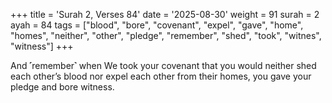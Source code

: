 +++
title = 'Surah 2, Verses 84'
date = '2025-08-30'
weight = 91
surah = 2
ayah = 84
tags = ["blood", "bore", "covenant", "expel", "gave", "home", "homes", "neither", "other", "pledge", "remember", "shed", "took", "witnes", "witness"]
+++

And ˹remember˺ when We took your covenant that you would neither shed each other’s blood nor expel each other from their homes, you gave your pledge and bore witness.